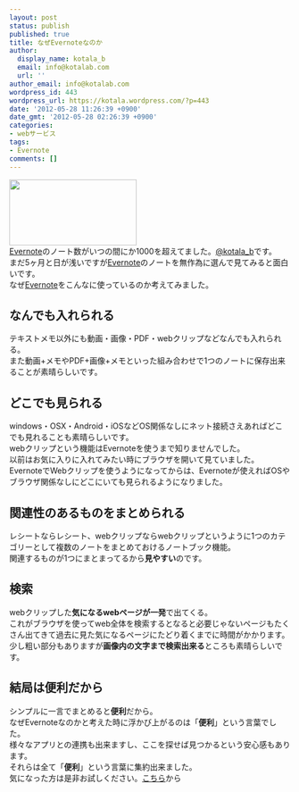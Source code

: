 ```yaml
---
layout: post
status: publish
published: true
title: なぜEvernoteなのか
author:
  display_name: kotala_b
  email: info@kotalab.com
  url: ''
author_email: info@kotalab.com
wordpress_id: 443
wordpress_url: https://kotala.wordpress.com/?p=443
date: '2012-05-28 11:26:39 +0900'
date_gmt: '2012-05-28 02:26:39 +0900'
categories:
- webサービス
tags:
- Evernote
comments: []
---
```

<p><a href="http://kotalab.com/wp-content/uploads/Evernote_01.gif" target="_blank"><img src="http://kotalab.com/wp-content/uploads/Evernote_01.gif" alt="" title="Evernote_01" width="228" height="118" class="alignnone size-full wp-image-1166" /></a><br />
<a title="Evernote" href="http://evernote.com/intl/jp/" target="_blank">Evernote</a>のノート数がいつの間にか1000を超えてました。<a href="http://twitter.com/kotala_b" target="_blank">@kotala_b</a>です。<br />
まだ5ヶ月と日が浅いですが<a title="Evernote" href="http://evernote.com/intl/jp/" target="_blank">Evernote</a>のノートを無作為に選んで見てみると面白いです。<br />
なぜ<a title="Evernote" href="http://evernote.com/intl/jp/" target="_blank">Evernote</a>をこんなに使っているのか考えてみました。<br />
<!--more--></p>
<h2>なんでも入れられる</h2>
<p>テキストメモ以外にも動画・画像・PDF・webクリップなどなんでも入れられる。<br />
また動画+メモやPDF+画像+メモといった組み合わせで1つのノートに保存出来ることが素晴らしいです。</p>
<h2>どこでも見られる</h2>
<p>windows・OSX・Android・iOSなどOS関係なしにネット接続さえあればどこでも見れることも素晴らしいです。<br />
webクリップという機能はEvernoteを使うまで知りませんでした。<br />
以前はお気に入りに入れてみたい時にブラウザを開いて見ていました。<br />
EvernoteでWebクリップを使うようになってからは、Evernoteが使えればOSやブラウザ関係なしにどこにいても見られるようになりました。</p>
<h2>関連性のあるものをまとめられる</h2>
<p>レシートならレシート、webクリップならwebクリップというように1つのカテゴリーとして複数のノートをまとめておけるノートブック機能。<br />
関連するものが1つにまとまってるから<strong>見やすい</strong>のです。</p>
<h2>検索</h2>
<p>webクリップした<strong>気になるwebページが一発</strong>で出てくる。<br />
これがブラウザを使ってweb全体を検索するとなると必要じゃないページもたくさん出てきて過去に見た気になるページにたどり着くまでに時間がかかります。<br />
少し粗い部分もありますが<strong>画像内の文字まで検索出来る</strong>ところも素晴らしいです。</p>
<h2>結局は便利だから</h2>
<p>シンプルに一言でまとめると<strong>便利</strong>だから。<br />
なぜEvernoteなのかと考えた時に浮かび上がるのは「<strong>便利</strong>」という言葉でした。<br />
様々なアプリとの連携も出来ますし、ここを探せば見つかるという安心感もあります。<br />
それらは全て「<strong>便利</strong>」という言葉に集約出来ました。<br />
気になった方は是非お試しください。<a title="Evernote" href="http://evernote.com/intl/jp/" target="_blank">こちら</a>から</p>
